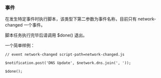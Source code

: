 ### 事件

在发生特定事件时执行脚本，该类型下第二参数为事件名称，目前只有 network-changed 一个事件。

脚本任务执行完毕后请调用 $done() 退出。

一个简单样例：

```
// event network-changed script-path=network-changed.js

$notification.post('DNS Update', $network.dns.join(', '));

$done();
```

